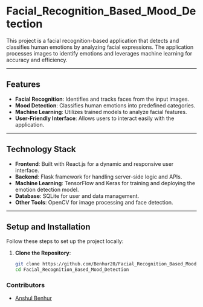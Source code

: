 # Facial_Recognition_Based_Mood_Detection

This project is a facial recognition-based application that detects and classifies human emotions by analyzing facial expressions. The application processes images to identify emotions and leverages machine learning for accuracy and efficiency.

---

## Features

- **Facial Recognition**: Identifies and tracks faces from the input images.
- **Mood Detection**: Classifies human emotions into predefined categories.
- **Machine Learning**: Utilizes trained models to analyze facial features.
- **User-Friendly Interface**: Allows users to interact easily with the application.

---

## Technology Stack

- **Frontend**: Built with React.js for a dynamic and responsive user interface.
- **Backend**: Flask framework for handling server-side logic and APIs.
- **Machine Learning**: TensorFlow and Keras for training and deploying the emotion detection model.
- **Database**: SQLite for user and data management.
- **Other Tools**: OpenCV for image processing and face detection.

---

## Setup and Installation

Follow these steps to set up the project locally:

1. **Clone the Repository**:
   ```bash
   git clone https://github.com/Benhur20/Facial_Recognition_Based_Mood_Detection.git
   cd Facial_Recognition_Based_Mood_Detection
   ```








### Contributors

- [Anshul Benhur](https://github.com/Benhur20)
